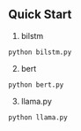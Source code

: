 ## Quick Start

1. bilstm
```
python bilstm.py 
```

2. bert
```
python bert.py 
```

3. llama.py
```
python llama.py 
```

